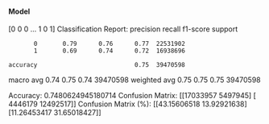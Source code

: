#### Model
[0 0 0 ... 1 0 1]
Classification Report:
              precision    recall  f1-score   support

           0       0.79      0.76      0.77  22531902
           1       0.69      0.74      0.72  16938696

    accuracy                           0.75  39470598
   macro avg       0.74      0.75      0.74  39470598
weighted avg       0.75      0.75      0.75  39470598

Accuracy: 0.7480624945180714
Confusion Matrix:
[[17033957  5497945]
 [ 4446179 12492517]]
Confusion Matrix (%):
[[43.15606518 13.92921638]
 [11.26453417 31.65018427]]
